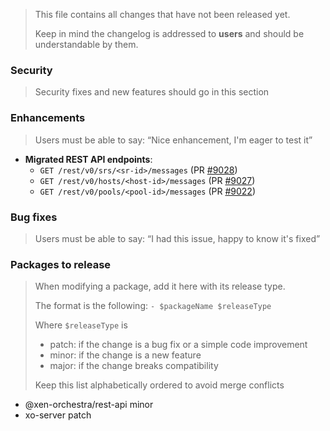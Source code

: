 > This file contains all changes that have not been released yet.
>
> Keep in mind the changelog is addressed to **users** and should be
> understandable by them.

### Security

> Security fixes and new features should go in this section

### Enhancements

> Users must be able to say: “Nice enhancement, I'm eager to test it”

- **Migrated REST API endpoints**:
  - `GET /rest/v0/srs/<sr-id>/messages` (PR [#9028](https://github.com/vatesfr/xen-orchestra/pull/9028))
  - `GET /rest/v0/hosts/<host-id>/messages` (PR [#9027](https://github.com/vatesfr/xen-orchestra/pull/9027))
  - `GET /rest/v0/pools/<pool-id>/messages` (PR [#9022](https://github.com/vatesfr/xen-orchestra/pull/9022))


### Bug fixes

> Users must be able to say: “I had this issue, happy to know it's fixed”

### Packages to release

> When modifying a package, add it here with its release type.
>
> The format is the following: `- $packageName $releaseType`
>
> Where `$releaseType` is
>
> - patch: if the change is a bug fix or a simple code improvement
> - minor: if the change is a new feature
> - major: if the change breaks compatibility
>
> Keep this list alphabetically ordered to avoid merge conflicts

<!--packages-start-->

- @xen-orchestra/rest-api minor
- xo-server patch

<!--packages-end-->
